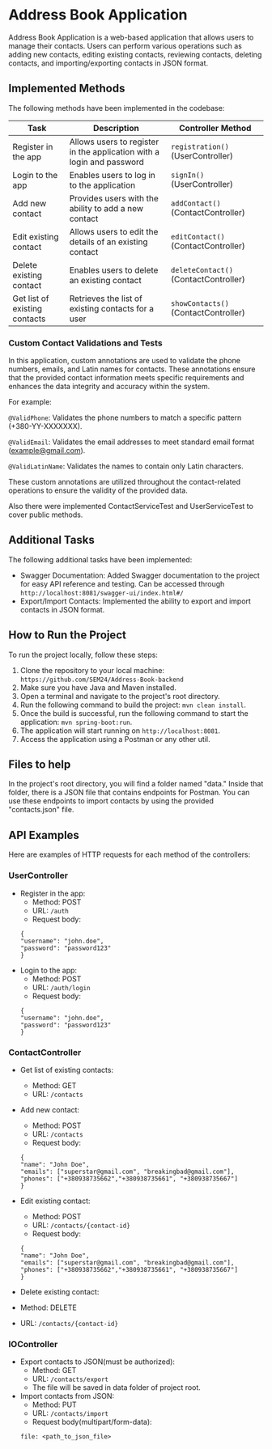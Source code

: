 # Address Book Application
Address Book Application is a web-based application that allows users to manage their contacts. Users can perform various operations such as adding new contacts, editing existing contacts, reviewing contacts, deleting contacts, and importing/exporting contacts in JSON format.

## Implemented Methods

The following methods have been implemented in the codebase:

| Task                               | Description                                                     | Controller Method                     |
|------------------------------------|-----------------------------------------------------------------|---------------------------------------|
| Register in the app                | Allows users to register in the application with a login and password | `registration()` (UserController)     |
| Login to the app                   | Enables users to log in to the application                      | `signIn()` (UserController)           |
| Add new contact                    | Provides users with the ability to add a new contact            | `addContact()` (ContactController)     |
| Edit existing contact              | Allows users to edit the details of an existing contact         | `editContact()` (ContactController)    |
| Delete existing contact            | Enables users to delete an existing contact                     | `deleteContact()` (ContactController)  |
| Get list of existing contacts      | Retrieves the list of existing contacts for a user              | `showContacts()` (ContactController)   |

### Custom Contact Validations and Tests
In this application, custom annotations are used to validate the phone numbers, emails, and Latin names for contacts. These annotations ensure that the provided contact information meets specific requirements and enhances the data integrity and accuracy within the system.

For example:

```@ValidPhone```: Validates the phone numbers to match a specific pattern (+380-YY-XXXXXXX).

```@ValidEmail```: Validates the email addresses to meet standard email format (example@gmail.com).

```@ValidLatinName```: Validates the names to contain only Latin characters.

These custom annotations are utilized throughout the contact-related operations to ensure the validity of the provided data.

Also there were implemented ContactServiceTest and UserServiceTest to cover public methods.
## Additional Tasks

The following additional tasks have been implemented:

- Swagger Documentation: Added Swagger documentation to the project for easy API reference and testing. Can be accessed through ```http://localhost:8081/swagger-ui/index.html#/```
- Export/Import Contacts: Implemented the ability to export and import contacts in JSON format.
## How to Run the Project

To run the project locally, follow these steps:

1. Clone the repository to your local machine: ```https://github.com/SEM24/Address-Book-backend```
2. Make sure you have Java and Maven installed.
3. Open a terminal and navigate to the project's root directory.
4. Run the following command to build the project: `mvn clean install`.
5. Once the build is successful, run the following command to start the application: `mvn spring-boot:run`.
6. The application will start running on `http://localhost:8081`.
7. Access the application using a Postman or any other util.

## Files to help
In the project's root directory, you will find a folder named "data." Inside that folder, there is a JSON file that contains endpoints for Postman. You can use these endpoints to import contacts by using the provided "contacts.json" file.

## API Examples
Here are examples of HTTP requests for each method of the controllers:

### UserController

* Register in the app:
  * Method: POST
  * URL: `/auth`
  * Request body:
   ```
   {
  "username": "john.doe",
  "password": "password123"
   }
* Login to the app:
  * Method: POST
  * URL: `/auth/login`
  * Request body:
   ```
   {
  "username": "john.doe",
  "password": "password123"
   }
### ContactController

* Get list of existing contacts:
  * Method: GET
  * URL: `/contacts`

* Add new contact:
  * Method: POST
  * URL: `/contacts`
  * Request body:
   ```
   {
  "name": "John Doe",
  "emails": ["superstar@gmail.com", "breakingbad@gmail.com"],
  "phones": ["+380938735662","+380938735661", "+380938735667"]
   }
* Edit existing contact:
  * Method: POST
  * URL: `/contacts/{contact-id}`
  * Request body:
   ```
   {
  "name": "John Doe",
  "emails": ["superstar@gmail.com", "breakingbad@gmail.com"],
  "phones": ["+380938735662","+380938735661", "+380938735667"]
   }
 * Delete existing contact:
  * Method: DELETE
  * URL: `/contacts/{contact-id}`
### IOController

* Export contacts to JSON(must be authorized):
  * Method: GET
  * URL: `/contacts/export`
  * The file will be saved in data folder of project root.
* Import contacts from JSON:
  * Method: PUT
  * URL: `/contacts/import`
  * Request body(multipart/form-data):
   ```
  file: <path_to_json_file>
